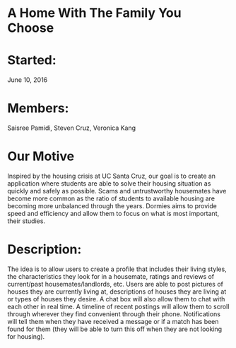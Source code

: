 # A Home With The Family You Choose

# Started:  
June 10, 2016

# Members: 
Saisree Pamidi, Steven Cruz, Veronica Kang

# Our Motive
Inspired by the housing crisis at UC Santa Cruz, our goal is to create an application where students are able to solve their 
housing situation as quickly and safely as possible. Scams and untrustworthy housemates have become more common as the ratio
of students to available housing are becoming more unbalanced through the years. Dormies aims to provide speed and efficiency
and allow them to focus on what is most important, their studies. 

# Description: 
The idea is to allow users to create a profile that includes their living styles, the characteristics they look for in a 
housemate, ratings and reviews of current/past housemates/landlords, etc. Users are able to post pictures of houses they are 
currently living at, descriptions of houses they are living at or types of houses they desire. A chat box will also allow 
them to chat with each other in real time. A timeline of recent postings will allow them to scroll through wherever they find
convenient through their phone. Notifications will tell them when they have received a message or if a match has been found
for them (they will be able to turn this off when they are not looking for housing). 

